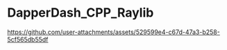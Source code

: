 # DapperDash_CPP_Raylib



https://github.com/user-attachments/assets/529599e4-c67d-47a3-b258-5cf565db55df

